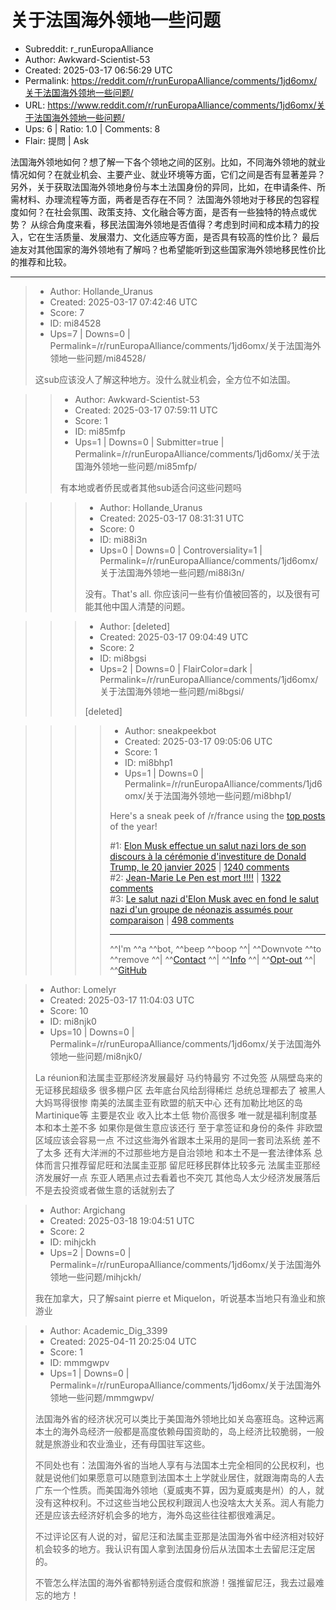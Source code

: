 # 关于法国海外领地一些问题

- Subreddit: r_runEuropaAlliance
- Author: Awkward-Scientist-53
- Created: 2025-03-17 06:56:29 UTC
- Permalink: https://reddit.com/r/runEuropaAlliance/comments/1jd6omx/关于法国海外领地一些问题/
- URL: https://www.reddit.com/r/runEuropaAlliance/comments/1jd6omx/关于法国海外领地一些问题/
- Ups: 6 | Ratio: 1.0 | Comments: 8
- Flair: 提問 | Ask


法国海外领地如何？想了解一下各个领地之间的区别。比如，不同海外领地的就业情况如何？在就业机会、主要产业、就业环境等方面，它们之间是否有显著差异？
另外，关于获取法国海外领地身份与本土法国身份的异同，比如，在申请条件、所需材料、办理流程等方面，两者是否存在不同？
法国海外领地对于移民的包容程度如何？在社会氛围、政策支持、文化融合等方面，是否有一些独特的特点或优势？
从综合角度来看，移民法国海外领地是否值得？考虑到时间和成本精力的投入，它在生活质量、发展潜力、文化适应等方面，是否具有较高的性价比？
最后迪友对其他国家的海外领地有了解吗？也希望能听到这些国家海外领地移民性价比的推荐和比较。


---

> - Author: Hollande_Uranus
> - Created: 2025-03-17 07:42:46 UTC
> - Score: 7
> - ID: mi84528
> - Ups=7 | Downs=0 | Permalink=/r/runEuropaAlliance/comments/1jd6omx/关于法国海外领地一些问题/mi84528/
>
> 这sub应该没人了解这种地方。没什么就业机会，全方位不如法国。

>> - Author: Awkward-Scientist-53
>> - Created: 2025-03-17 07:59:11 UTC
>> - Score: 1
>> - ID: mi85mfp
>> - Ups=1 | Downs=0 | Submitter=true | Permalink=/r/runEuropaAlliance/comments/1jd6omx/关于法国海外领地一些问题/mi85mfp/
>>
>> 有本地或者侨民或者其他sub适合问这些问题吗

>>> - Author: Hollande_Uranus
>>> - Created: 2025-03-17 08:31:31 UTC
>>> - Score: 0
>>> - ID: mi88i3n
>>> - Ups=0 | Downs=0 | Controversiality=1 | Permalink=/r/runEuropaAlliance/comments/1jd6omx/关于法国海外领地一些问题/mi88i3n/
>>>
>>> 没有。That's all. 你应该问一些有价值被回答的，以及很有可能其他中国人清楚的问题。

>>> - Author: [deleted]
>>> - Created: 2025-03-17 09:04:49 UTC
>>> - Score: 2
>>> - ID: mi8bgsi
>>> - Ups=2 | Downs=0 | FlairColor=dark | Permalink=/r/runEuropaAlliance/comments/1jd6omx/关于法国海外领地一些问题/mi8bgsi/
>>>
>>> [deleted]

>>>> - Author: sneakpeekbot
>>>> - Created: 2025-03-17 09:05:06 UTC
>>>> - Score: 1
>>>> - ID: mi8bhp1
>>>> - Ups=1 | Downs=0 | Permalink=/r/runEuropaAlliance/comments/1jd6omx/关于法国海外领地一些问题/mi8bhp1/
>>>>
>>>> Here's a sneak peek of /r/france using the [top posts](https://np.reddit.com/r/france/top/?sort=top&t=year) of the year!
>>>> 
>>>> \#1: [Elon Musk effectue un salut nazi lors de son discours à la cérémonie d'investiture de Donald Trump, le 20 janvier 2025](https://v.redd.it/g5csnx1mj7ee1) | [1240 comments](https://np.reddit.com/r/france/comments/1i6000q/elon_musk_effectue_un_salut_nazi_lors_de_son/)  
>>>> \#2: [Jean-Marie Le Pen est mort !!!!](https://www.parismatch.com/actu/politique/jean-marie-le-pen-est-mort-243481) | [1322 comments](https://np.reddit.com/r/france/comments/1hvpvma/jeanmarie_le_pen_est_mort/)  
>>>> \#3: [Le salut nazi d'Elon Musk avec en fond le salut nazi d'un groupe de néonazis assumés pour comparaison](https://v.redd.it/hleqkhtr9cee1) | [498 comments](https://np.reddit.com/r/france/comments/1i6harg/le_salut_nazi_delon_musk_avec_en_fond_le_salut/)
>>>> 
>>>> ----
>>>> ^^I'm ^^a ^^bot, ^^beep ^^boop ^^| ^^Downvote ^^to ^^remove ^^| ^^[Contact](https://www.reddit.com/message/compose/?to=sneakpeekbot) ^^| ^^[Info](https://np.reddit.com/r/sneakpeekbot/) ^^| ^^[Opt-out](https://np.reddit.com/r/sneakpeekbot/comments/o8wk1r/blacklist_ix/) ^^| ^^[GitHub](https://github.com/ghnr/sneakpeekbot)

> - Author: Lomelyr
> - Created: 2025-03-17 11:04:03 UTC
> - Score: 10
> - ID: mi8njk0
> - Ups=10 | Downs=0 | Permalink=/r/runEuropaAlliance/comments/1jd6omx/关于法国海外领地一些问题/mi8njk0/
>
> La réunion和法属圭亚那经济发展最好 马约特最穷 不过免签 从隔壁岛来的无证移民超级多 很多棚户区 去年底台风给刮得稀烂 总统总理都去了 被黑人大妈骂得很惨 南美的法属圭亚有欧盟的航天中心 还有加勒比地区的岛 Martinique等 主要是农业 收入比本土低 物价高很多 唯一就是福利制度基本和本土差不多 如果你是做生意应该还行 至于拿签证和身份的条件 非欧盟区域应该会容易一点 不过这些海外省跟本土采用的是同一套司法系统 差不了太多 还有大洋洲的不过那些地方是自治领地 和本土不是一套法律体系 总体而言只推荐留尼旺和法属圭亚那 留尼旺移民群体比较多元 法属圭亚那经济发展好一点 东亚人晒黑点过去看着也不突兀 其他岛人太少经济发展落后 不是去投资或者做生意的话就别去了

> - Author: Argichang
> - Created: 2025-03-18 19:04:51 UTC
> - Score: 2
> - ID: mihjckh
> - Ups=2 | Downs=0 | Permalink=/r/runEuropaAlliance/comments/1jd6omx/关于法国海外领地一些问题/mihjckh/
>
> 我在加拿大，只了解saint pierre et Miquelon，听说基本当地只有渔业和旅游业

> - Author: Academic_Dig_3399
> - Created: 2025-04-11 20:25:04 UTC
> - Score: 1
> - ID: mmmgwpv
> - Ups=1 | Downs=0 | Permalink=/r/runEuropaAlliance/comments/1jd6omx/关于法国海外领地一些问题/mmmgwpv/
>
> 法国海外省的经济状况可以类比于美国海外领地比如关岛塞班岛。这种远离本土的海外岛经济一般都是高度依赖母国资助的，岛上经济比较脆弱，一般就是旅游业和农业渔业，还有母国驻军这些。
> 
> 不同处也有：法国海外省的当地人享有与法国本土完全相同的公民权利，也就是说他们如果愿意可以随意到法国本土上学就业居住，就跟海南岛的人去广东一个性质。而美国海外领地（夏威夷不算，因为夏威夷是州）的人，就没有这种权利。不过这些当地公民权利跟润人也没啥太大关系。润人有能力还是应该去经济好机会多的地方，海外岛这些往往都很难满足。
> 
> 不过评论区有人说的对，留尼汪和法属圭亚那是法国海外省中经济相对较好机会较多的地方。我认识有国人拿到法国身份后从法国本土去留尼汪定居的。
> 
> 不管怎么样法国的海外省都特别适合度假和旅游！强推留尼汪，我去过最难忘的地方！
